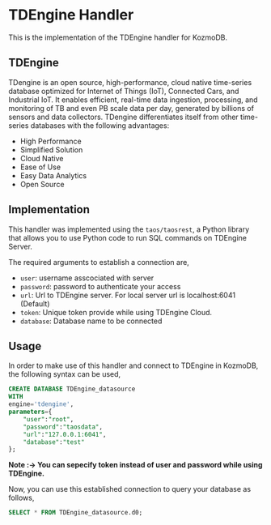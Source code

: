# TDEngine Handler

This is the implementation of the  TDEngine handler for KozmoDB.

##  TDEngine
TDengine is an open source, high-performance, cloud native time-series database optimized for Internet of Things (IoT), Connected Cars, and Industrial IoT. It enables efficient, real-time data ingestion, processing, and monitoring of TB and even PB scale data per day, generated by billions of sensors and data collectors. TDengine differentiates itself from other time-series databases with the following advantages:

* High Performance
* Simplified Solution
* Cloud Native
* Ease of Use
* Easy Data Analytics
* Open Source
  


## Implementation
This handler was implemented using the `taos/taosrest`, a Python library that allows you to use Python code to run SQL commands on TDEngine Server.

The required arguments to establish a connection are,
* `user`: username asscociated with server
* `password`: password to authenticate your access
* `url`: Url to TDEngine server. For local server url is localhost:6041 (Default)
* `token`: Unique token provide while using TDEngine Cloud.
* `database`: Database name to be connected


## Usage
In order to make use of this handler and connect to TDEngine in KozmoDB, the following syntax can be used,

~~~~sql
CREATE DATABASE TDEngine_datasource
WITH
engine='tdengine',
parameters={
    "user":"root",
    "password":"taosdata",
    "url":"127.0.0.1:6041",
    "database":"test"
};
~~~~


**Note :-> You can sepecify token instead of user and password while using TDEngine.**


Now, you can use this established connection to query your database as follows,
~~~~sql
SELECT * FROM TDEngine_datasource.d0;
~~~~
